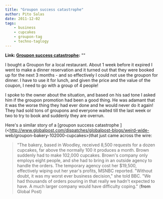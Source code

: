 ```yaml
---
title: "Groupon success catastrophe"
author: Pito Salas
date: 2011-12-02
tags:
    - business
    - cupcakes
    - groupon-tag
    - techno-taglogy
---
```


**Link: [Groupon success catastrophe](None):** ""

I bought a Groupon for a local restaurant. About 1 week before it expired I
went to make a dinner reservation and it turned out that they were booked up
for the next 3 months - and so effectively I could not use the groupon for
dinner. I have to use it for lunch, and given the price and the value of the
coupon, I need to go with a group of 4 people!

I spoke to the owner about the situation, and based on his sad tone I asked
him if the groupon promotion had been a good thing. He was adamant that it was
the worse thing they had ever done and he would never do it again! They had
sold tons of groupons and everyone waited till the last week or two to try to
book and suddenly they are overrun.

Here's a similar story of a [groupon success catastrophe
](<http://www.globalpost.com/dispatches/globalpost-blogs/weird-wide-
web/groupon-bakery-102000-cupcakes>)that just came across the wire:

> "The bakery, based in Woodley, received 8,500 requests for a dozen cupcakes,
> far above the normally 100 it produces a month. Brown suddenly had to make
> 102,000 cupcakes. Brown's company only employs eight people, and she had to
> bring in an outside agency to handle the orders. The temporary agency cost
> her $19,500, effectively wiping out her year's profits, MSNBC reported.
> "Without doubt, it was my worst ever business decision," she told BBC. "We
> had thousands of orders pouring in that really we hadn't expected to have. A
> much larger company would have difficulty coping." (**from** Global Post)


